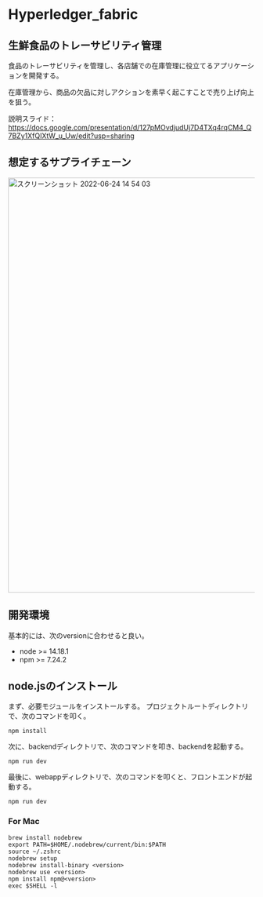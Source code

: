 # Hyperledger_fabric

## 生鮮食品のトレーサビリティ管理
食品のトレーサビリティを管理し、各店舗での在庫管理に役立てるアプリケーションを開発する。

在庫管理から、商品の欠品に対しアクションを素早く起こすことで売り上げ向上を狙う。

説明スライド：
https://docs.google.com/presentation/d/127pMOvdjudUj7D4TXq4rqCM4_Q7BZy1XfQIXtW_u_Uw/edit?usp=sharing

## 想定するサプライチェーン
<img width="846" alt="スクリーンショット 2022-06-24 14 54 03" src="https://user-images.githubusercontent.com/78332175/175471508-0a1829ad-3844-4cd0-9494-fb1f31566f35.png">


## 開発環境
基本的には、次のversionに合わせると良い。
- node >= 14.18.1
- npm >= 7.24.2

## node.jsのインストール
まず、必要モジュールをインストールする。
プロジェクトルートディレクトリで、次のコマンドを叩く。
```
npm install
```

次に、backendディレクトリで、次のコマンドを叩き、backendを起動する。
```
npm run dev
```

最後に、webappディレクトリで、次のコマンドを叩くと、フロントエンドが起動する。
```
npm run dev
```

### For Mac
```
brew install nodebrew
export PATH=$HOME/.nodebrew/current/bin:$PATH
source ~/.zshrc
nodebrew setup
nodebrew install-binary <version>
nodebrew use <version>
npm install npm@<version>
exec $SHELL -l
```
